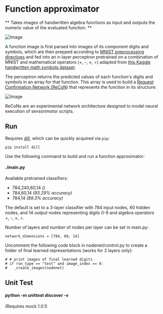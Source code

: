 # Function approximator

** Takes images of handwritten algebra functions as input and outputs the numeric value of the evaluated function. ** 

![Image](https://github.com/kvgallagher/nodenet/blob/master/data/datasets/functions/function_data/0+1*2+3.png?raw=true)

A function image is first parsed into images of its component digits and symbols, which are then prepped according to [MNIST preprocessing directives](http://yann.lecun.com/exdb/mnist/) and fed into an *n*-layer perceptron pretrained on a combination of MNIST and mathematical operators (+, -, ×, ÷) adapted from [this Kaggle handwritten math symbols dataset](https://www.kaggle.com/xainano/handwrittenmathsymbols).

The perceptron returns the predicted values of each function's digits and symbols in an array for that function.  This array is used to build a [Request Confirmation Network (ReCoN)](https://pdfs.semanticscholar.org/a7ac/e80b84c64329501a3a9906314c80c3614997.pdf) that represents the function in its structure:

![Image](https://github.com/kvgallagher/nodenet/blob/master/ReCoN_structure_example.png?raw=true)

ReCoNs are an experimental network architecture designed to model neural execution of sensorimotor scripts.  

## Run

Requires [dill](https://pypi.python.org/pypi/dill), which can be quickly acquired via `pip`:

    pip install dill  

Use the following command to build and run a function approximator:

#### ./main.py

Available pretrained classifiers:

* 784,240,60,14 *()*
* 784,60,14 *(93.29% accuracy)*
* 784,14 *(89.3% accuracy)*

The default is set to a 3-layer classifier with 784 input nodes, 60 hidden nodes, and 14 output nodes representing digits 0-9 and algebra operators +, -, ×, ÷.

Number of layers and number of nodes per layer can be set in main.py:

    network_dimensions = [784, 60, 14]

Uncomment the following code block in nodenet/control.py to create a folder of final learned representations (works for 2 layers only):

	# # print images of final learned digits
	# if run_type == "test" and image_index == 0:
	# 	_create_images(nodenet)

## Unit Test
#### python -m unittest discover -v

(Requires mock 1.0.1)
